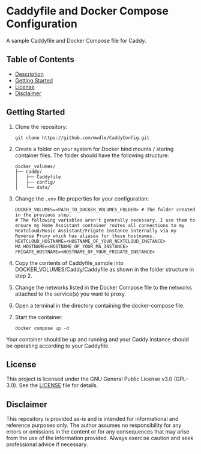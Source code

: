 # Caddyfile and Docker Compose Configuration  

A sample Caddyfile and Docker Compose file for Caddy.  

## Table of Contents  

* [Description](#caddyfile-and-docker-compose-configuration)  
* [Getting Started](#getting-started)  
* [License](#license)  
* [Disclaimer](#disclaimer)  

## Getting Started  

1. Clone the repository:  

    ```shell
    git clone https://github.com/mwdle/CaddyConfig.git
    ```  

2. Create a folder on your system for Docker bind mounts / storing container files. The folder should have the following structure:  

    ```shell
    docker_volumes/
    ├── Caddy/
    │   ├── Caddyfile
    │   ├── config/
    │   └── data/
    ```  

3. Change the `.env` file properties for your configuration:  

    ```properties
    DOCKER_VOLUMES=<PATH_TO_DOCKER_VOLUMES_FOLDER> # The folder created in the previous step.
    # The following variables aren't generally necessary. I use them to ensure my Home Assistant container routes all connections to my Nextcloud/Music Assistant/Frigate instance internally via my Reverse Proxy which has aliases for these hostnames.
    NEXTCLOUD_HOSTNAME=<HOSTNAME_OF_YOUR_NEXTCLOUD_INSTANCE>
    MA_HOSTNAME=<HOSTNAME_OF_YOUR_MA_INSTANCE>
    FRIGATE_HOSTNAME=<HOSTNAME_OF_YOUR_FRIGATE_INSTANCE>
    ```  

4. Copy the contents of Caddyfile_sample into DOCKER_VOLUMES/Caddy/Caddyfile as shown in the folder structure in step 2.  
5. Change the networks listed in the Docker Compose file to the networks attached to the service(s) you want to proxy.  
6. Open a terminal in the directory containing the docker-compose file.  
7. Start the container:  

    ```shell
    docker compose up -d
    ```  

Your container should be up and running and your Caddy instance should be operating according to your Caddyfile.  

## License  

This project is licensed under the GNU General Public License v3.0 (GPL-3.0). See the [LICENSE](LICENSE.txt) file for details.  

## Disclaimer  

This repository is provided as-is and is intended for informational and reference purposes only. The author assumes no responsibility for any errors or omissions in the content or for any consequences that may arise from the use of the information provided. Always exercise caution and seek professional advice if necessary.  
